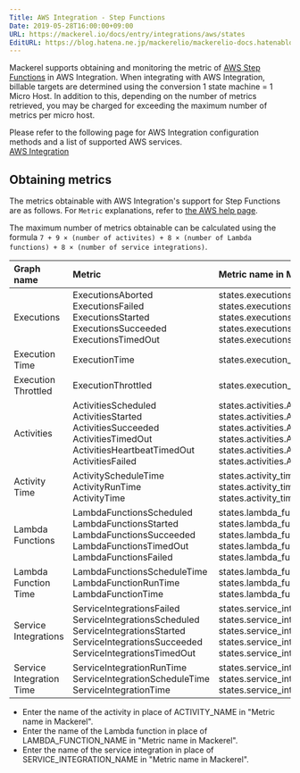 ```yaml
---
Title: AWS Integration - Step Functions
Date: 2019-05-28T16:00:00+09:00
URL: https://mackerel.io/docs/entry/integrations/aws/states
EditURL: https://blog.hatena.ne.jp/mackerelio/mackerelio-docs.hatenablog.mackerel.io/atom/entry/17680117127170725119
---
```


Mackerel supports obtaining and monitoring the metric of <a href="https://aws.amazon.com/en/step-functions/" target="_blank">AWS Step Functions</a> in AWS Integration. When integrating with AWS Integration, billable targets are determined using the conversion 1 state machine = 1 Micro Host. In addition to this, depending on the number of metrics retrieved, you may be charged for exceeding the maximum number of metrics per micro host.

Please refer to the following page for AWS Integration configuration methods and a list of supported AWS services.<br>
<a href="https://mackerel.io/docs/entry/integrations/aws">AWS Integration</a>


## Obtaining metrics
The metrics obtainable with AWS Integration's support for Step Functions are as follows. For `Metric` explanations, refer to <a href="https://docs.aws.amazon.com/en_us/step-functions/latest/dg/procedure-cw-metrics.html" target="_blank">the AWS help page</a>.

The maximum number of metrics obtainable can be calculated using the formula `7 + 9 × (number of activites) + 8 × (number of Lambda functions) + 8 × (number of service integrations)`.

|Graph name|Metric|Metric name in Mackerel|Unit|Statistics|
|:--|:--|:--|:--|:--|
|Executions|ExecutionsAborted<br>ExecutionsFailed<br>ExecutionsStarted<br>ExecutionsSucceeded<br>ExecutionsTimedOut|states.executions.aborted<br>states.executions.failed<br>states.executions.started<br>states.executions.succeeded<br>states.executions.timed_out|integer|Sum|
|Execution Time|ExecutionTime|states.execution_time.execution_time|float|Average|
|Execution Throttled|ExecutionThrottled|states.execution_throttled.execution_throttled|integer|Sum|
|Activities|ActivitiesScheduled<br>ActivitiesStarted<br>ActivitiesSucceeded<br>ActivitiesTimedOut<br>ActivitiesHeartbeatTimedOut<br>ActivitiesFailed|states.activities.ACTIVITY_NAME.scheduled<br>states.activities.ACTIVITY_NAME.started<br>states.activities.ACTIVITY_NAME.succeeded<br>states.activities.ACTIVITY_NAME.timed_out<br>states.activities.ACTIVITY_NAME.heartbeat_timed_out<br>states.activities.ACTIVITY_NAME.failed|integer|Sum|
|Activity Time|ActivityScheduleTime<br>ActivityRunTime<br>ActivityTime|states.activity_time.ACTIVITY_NAME.schedule<br>states.activity_time.ACTIVITY_NAME.run<br>states.activity_time.ACTIVITY_NAME.all|float|Average|
|Lambda Functions|LambdaFunctionsScheduled<br>LambdaFunctionsStarted<br>LambdaFunctionsSucceeded<br>LambdaFunctionsTimedOut<br>LambdaFunctionsFailed|states.lambda_functions.LAMBDA_FUNCTION_NAME.scheduled<br>states.lambda_functions.LAMBDA_FUNCTION_NAME.started<br>states.lambda_functions.LAMBDA_FUNCTION_NAME.succeeded<br>states.lambda_functions.LAMBDA_FUNCTION_NAME.timed_out<br>states.lambda_functions.LAMBDA_FUNCTION_NAME.failed|integer|Sum|
|Lambda Function Time|LambdaFunctionsScheduleTime<br>LambdaFunctionRunTime<br>LambdaFunctionTime|states.lambda_function_time.LAMBDA_FUNCTION_NAME.schedule<br>states.lambda_function_time.LAMBDA_FUNCTION_NAME.run<br>states.lambda_function_time.LAMBDA_FUNCTION_NAME.all|float|Average|
|Service Integrations|ServiceIntegrationsFailed<br>ServiceIntegrationsScheduled<br>ServiceIntegrationsStarted<br>ServiceIntegrationsSucceeded<br>ServiceIntegrationsTimedOut|states.service_integrations.SERVICE_INTEGRATION_NAME.failed<br>states.service_integrations.SERVICE_INTEGRATION_NAME.scheduled<br>states.service_integrations.SERVICE_INTEGRATION_NAME.started<br>states.service_integrations.SERVICE_INTEGRATION_NAME.succeeded<br>states.service_integrations.SERVICE_INTEGRATION_NAME.timedout|integer|Sum|
|Service Integration Time|ServiceIntegrationRunTime<br>ServiceIntegrationScheduleTime<br>ServiceIntegrationTime|states.service_integration_time.SERVICE_INTEGRATION_NAME.run<br>states.service_integration_time.SERVICE_INTEGRATION_NAME.schedule<br>states.service_integration_time.SERVICE_INTEGRATION_NAME.all|float|Average|

- Enter the name of the activity in place of ACTIVITY_NAME in "Metric name in Mackerel".
- Enter the name of the Lambda function in place of LAMBDA_FUNCTION_NAME in "Metric name in Mackerel".
- Enter the name of the service integration in place of SERVICE_INTEGRATION_NAME in "Metric name in Mackerel".
